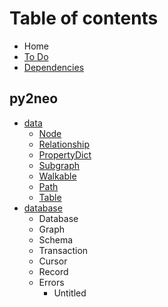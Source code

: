 # Table of contents

* Home
* [To Do](to-do.md)
* [Dependencies](dependencies.md)

## py2neo

* [data](py2neo/classes/README.md)
  * [Node](py2neo/classes/node.md)
  * [Relationship](py2neo/classes/relationship.md)
  * [PropertyDict](py2neo/classes/propertydict.md)
  * [Subgraph](py2neo/classes/subgraph.md)
  * [Walkable](py2neo/classes/untitled.md)
  * [Path](py2neo/classes/path.md)
  * [Table](py2neo/classes/table.md)
* [database](py2neo/database-1/README.md)
  * Database
  * Graph
  * Schema
  * Transaction
  * Cursor
  * Record
  * Errors
    * Untitled

